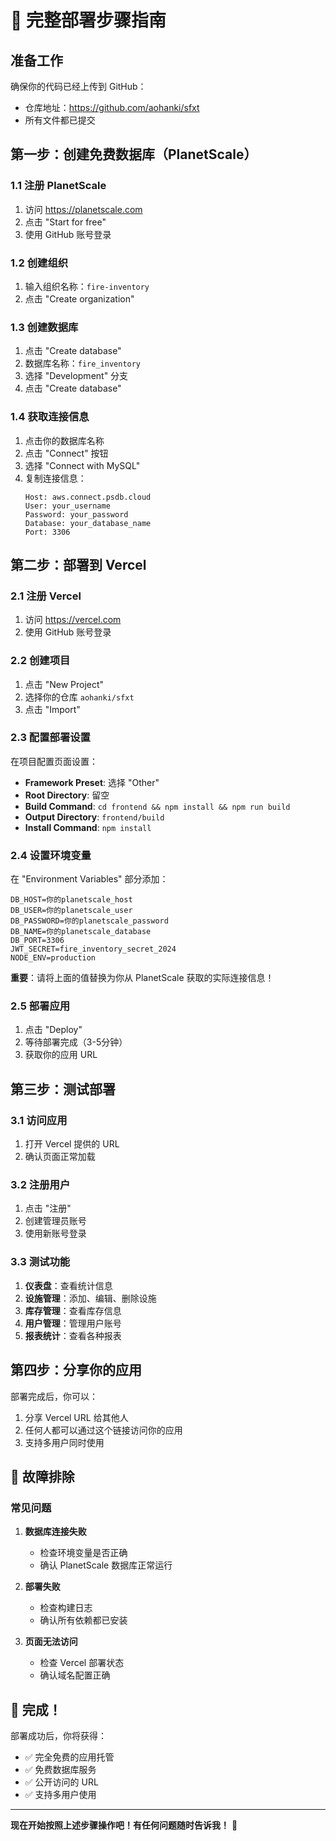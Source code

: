 # 🚀 完整部署步骤指南

## 准备工作

确保你的代码已经上传到 GitHub：
- 仓库地址：https://github.com/aohanki/sfxt
- 所有文件都已提交

## 第一步：创建免费数据库（PlanetScale）

### 1.1 注册 PlanetScale
1. 访问 https://planetscale.com
2. 点击 "Start for free"
3. 使用 GitHub 账号登录

### 1.2 创建组织
1. 输入组织名称：`fire-inventory`
2. 点击 "Create organization"

### 1.3 创建数据库
1. 点击 "Create database"
2. 数据库名称：`fire_inventory`
3. 选择 "Development" 分支
4. 点击 "Create database"

### 1.4 获取连接信息
1. 点击你的数据库名称
2. 点击 "Connect" 按钮
3. 选择 "Connect with MySQL"
4. 复制连接信息：
   ```
   Host: aws.connect.psdb.cloud
   User: your_username
   Password: your_password
   Database: your_database_name
   Port: 3306
   ```

## 第二步：部署到 Vercel

### 2.1 注册 Vercel
1. 访问 https://vercel.com
2. 使用 GitHub 账号登录

### 2.2 创建项目
1. 点击 "New Project"
2. 选择你的仓库 `aohanki/sfxt`
3. 点击 "Import"

### 2.3 配置部署设置
在项目配置页面设置：
- **Framework Preset**: 选择 "Other"
- **Root Directory**: 留空
- **Build Command**: `cd frontend && npm install && npm run build`
- **Output Directory**: `frontend/build`
- **Install Command**: `npm install`

### 2.4 设置环境变量
在 "Environment Variables" 部分添加：

```
DB_HOST=你的planetscale_host
DB_USER=你的planetscale_user
DB_PASSWORD=你的planetscale_password
DB_NAME=你的planetscale_database
DB_PORT=3306
JWT_SECRET=fire_inventory_secret_2024
NODE_ENV=production
```

**重要**：请将上面的值替换为你从 PlanetScale 获取的实际连接信息！

### 2.5 部署应用
1. 点击 "Deploy"
2. 等待部署完成（3-5分钟）
3. 获取你的应用 URL

## 第三步：测试部署

### 3.1 访问应用
1. 打开 Vercel 提供的 URL
2. 确认页面正常加载

### 3.2 注册用户
1. 点击 "注册"
2. 创建管理员账号
3. 使用新账号登录

### 3.3 测试功能
1. **仪表盘**：查看统计信息
2. **设施管理**：添加、编辑、删除设施
3. **库存管理**：查看库存信息
4. **用户管理**：管理用户账号
5. **报表统计**：查看各种报表

## 第四步：分享你的应用

部署完成后，你可以：
1. 分享 Vercel URL 给其他人
2. 任何人都可以通过这个链接访问你的应用
3. 支持多用户同时使用

## 🔧 故障排除

### 常见问题

1. **数据库连接失败**
   - 检查环境变量是否正确
   - 确认 PlanetScale 数据库正常运行

2. **部署失败**
   - 检查构建日志
   - 确认所有依赖都已安装

3. **页面无法访问**
   - 检查 Vercel 部署状态
   - 确认域名配置正确

## 🎉 完成！

部署成功后，你将获得：
- ✅ 完全免费的应用托管
- ✅ 免费数据库服务
- ✅ 公开访问的 URL
- ✅ 支持多用户使用

---

**现在开始按照上述步骤操作吧！有任何问题随时告诉我！** 🚀 